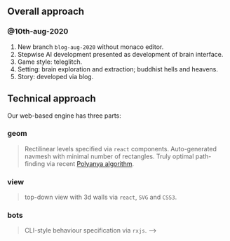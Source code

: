 ## Overall approach

### @10th-aug-2020

1. New branch `blog-aug-2020` without monaco editor.
2. Stepwise AI development presented as development of brain interface.
3. Game style: teleglitch.
4. Setting: brain exploration and extraction; buddhist hells and heavens.
5. Story: developed via blog.


## Technical approach

Our web-based engine has three parts:

### __geom__
> Rectilinear levels specified via `react` components.
> Auto-generated navmesh with minimal number of rectangles.
> Truly optimal path-finding via recent [Polyanya algorithm](#cite-polyanya).

### __view__
> top-down view with 3d walls via `react`, `SVG` and `CSS3`.

### __bots__
> CLI-style behaviour specification via `rxjs`. -->


<!-- 

---

# What

We propose a standardized approach to Game AI:
> a particular way of _writing_, _playing_ and _editing_ character behaviour.

The entire system runs online right here; it also integrates into a modern web development environment. Our target audience is anyone interested in simulating human behaviour.

# Why

Games permit an individual or small team to communicate an experience/simulation/story to many people. However, it is particularly difficult to design the behaviour of non-player characters.

By providing a prototyping tool with easily migratable behaviours, we hope to help others make better games with less effort. Although each game has its nuances, there is sufficient common ground for abstraction e.g. the subsections of [_AI for Games_](#cite-ai-for-games) have changed little from 2004 (1st edition) to 2019 (3rd edition).


# How
